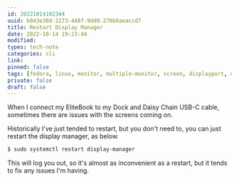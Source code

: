 ```yaml
---
id: 20221014192344
uuid: b043e38d-2273-448f-9dd0-270b6aeaccd7
title: Restart Display Manager
date: 2022-10-14 19:23:44
modified: 
types: tech-note
categories: cli
link: 
pinned: false
tags: [fedora, linux, monitor, multiple-monitor, screen, displayport, usb-c, dock]
private: false
draft: false
---
```


When I connect my EliteBook to my Dock and Daisy Chain USB-C cable, sometimes there are issues with the screens coming on.

Historically I've just tended to restart, but you don't need to, you can just restart the display manager, as below.

```sh
$ sudo systemctl restart display-manager
```

This will log you out, so it's almost as inconvenient as a restart, but it tends to fix any issues I'm having.

